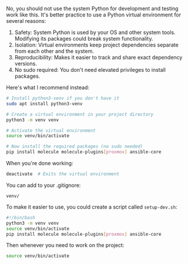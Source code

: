 No, you should not use the system Python for development and testing work like this. It's better practice to use a Python virtual environment for several reasons:

1. Safety: System Python is used by your OS and other system tools. Modifying its packages could break system functionality.
2. Isolation: Virtual environments keep project dependencies separate from each other and the system.
3. Reproducibility: Makes it easier to track and share exact dependency versions.
4. No sudo required: You don't need elevated privileges to install packages.

Here's what I recommend instead:

```bash
# Install python3-venv if you don't have it
sudo apt install python3-venv

# Create a virtual environment in your project directory
python3 -m venv venv

# Activate the virtual environment
source venv/bin/activate

# Now install the required packages (no sudo needed)
pip install molecule molecule-plugins[proxmox] ansible-core
```

When you're done working:
```bash
deactivate  # Exits the virtual environment
```

You can add to your .gitignore:
```
venv/
```

To make it easier to use, you could create a script called `setup-dev.sh`:
```bash
#!/bin/bash
python3 -m venv venv
source venv/bin/activate
pip install molecule molecule-plugins[proxmox] ansible-core
```

Then whenever you need to work on the project:
```bash
source venv/bin/activate
```